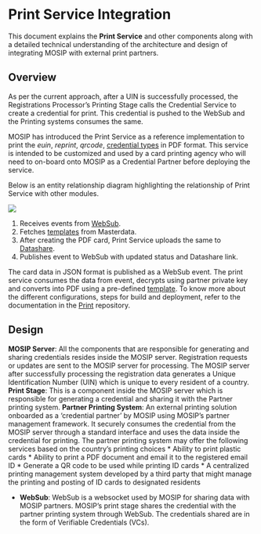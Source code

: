 # Print Service Integration

This document explains the **Print Service** and other components along with a detailed technical understanding of the architecture and design of integrating MOSIP with external print partners.

## Overview

As per the current approach, after a UIN is successfully processed, the Registrations Processor’s Printing Stage calls the Credential Service to create a credential for print. This credential is pushed to the WebSub and the Printing systems consumes the same.

MOSIP has introduced the Print Service as a reference implementation to print the _euin_, _reprint_, _qrcode_, [credential types]() in PDF format. This service is intended to be customized and used by a card printing agency who will need to on-board onto MOSIP as a Credential Partner before deploying the service.

Below is an entity relationship diagram highlighting the relationship of Print Service with other modules.

![](\_images/print-service.png)

1.	Receives events from [WebSub](https://docs.mosip.io/1.2.0/modules/websub).
2.	Fetches [templates](https://github.com/mosip/print/blob/release-1.2.0.1/docs/configuration.md#template) from Masterdata.
3.	After creating the PDF card, Print Service uploads the same to [Datashare](https://docs.mosip.io/1.2.0/modules/datashare).
4.	Publishes event to WebSub with updated status and Datashare link.

The card data in JSON format is published as a WebSub event. The print service consumes the data from event, decrypts using partner private key and converts into PDF using a pre-defined [template](https://github.com/mosip/print/blob/release-1.2.0.1/docs/configuration.md#template).
To know more about the different configurations, steps for build and deployment, refer to the documentation in the [Print](https://github.com/mosip/print) repository.

## Design

**MOSIP Server**: All the components that are responsible for generating and sharing credentials resides inside the MOSIP server. Registration requests or updates are sent to the MOSIP server for processing.  The MOSIP server after successfully processing the registration data generates a Unique Identification Number (UIN) which is unique to every resident of a country.   
**Print Stage**: This is a component inside the MOSIP server which is responsible for generating a credential and sharing it with the Partner printing system.
**Partner Printing System**: An external printing solution onboarded as a ‘credential partner’ by MOSIP using MOSIP’s partner management framework. It securely consumes the credential from the MOSIP server through a standard interface and uses the data inside the credential for printing. The partner printing system may offer the following services based on the country’s printing choices
    * Ability to print plastic cards 
    * Ability to print a PDF document and email it to the registered email ID
    * Generate a QR code to be used while printing ID cards
    * A centralized printing management system developed by a third party that might manage the printing and posting of ID cards to designated residents
* **WebSub**: WebSub is a websocket used by MOSIP for sharing data with MOSIP partners. MOSIP’s print stage shares the credential with the partner printing system through WebSub. The credentials shared are in the form of Verifiable Credentials (VCs). 
